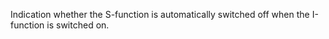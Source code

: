 Indication whether the S-function is automatically switched off when the I-function is switched on.
